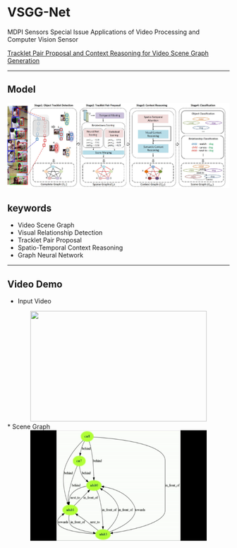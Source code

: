 # VSGG-Net

MDPI Sensors Special Issue Applications of Video Processing and Computer Vision Sensor

[Tracklet Pair Proposal and Context Reasoning for Video Scene Graph Generation](https://www.mdpi.com/1424-8220/21/9/3164)

- - -

## Model
![VSGG-Net](image/model.jpg)

## keywords
- Video Scene Graph
- Visual Relationship Detection
- Tracklet Pair Proposal
- Spatio-Temporal Context Reasoning
- Graph Neural Network

- - -

## Video Demo
* Input Video

<center><img src="/image/input_vid.gif" width="400" height="250"></center> 
* Scene Graph 

<center><img src="/image/graph.gif" width="400" height="250"></center> 

